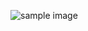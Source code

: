 ![sample image](https://user-images.githubusercontent.com/77527564/104808472-60c4f500-579b-11eb-9104-3c2a047f6d49.png)
